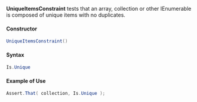 **UniqueItemsConstraint** tests that an array, collection or other IEnumerable is composed
of unique items with no duplicates.

<h4>Constructor</h4>

```C#
UniqueItemsConstraint()
```

<h4>Syntax</h4>

```C#
Is.Unique
```

<h4>Example of Use</h4>

```C#
Assert.That( collection, Is.Unique );
```
